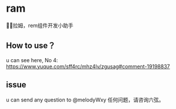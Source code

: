 

# ram
👩‍🎤拉姆，rem组件开发小助手
## How to use？
u can see here,
No 4:
https://www.yuque.com/sff4rc/mhz4lv/zgusag#comment-19198837


## issue
u can send any question to @melodyWxy
任何问题，请咨询六弦。